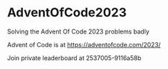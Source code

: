 # AdventOfCode2023
Solving the Advent Of Code 2023 problems badly

Advent of Code is at https://adventofcode.com/2023/

Join private leaderboard at 2537005-9116a58b
